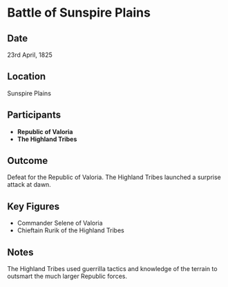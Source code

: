 
# Battle of Sunspire Plains

## Date
23rd April, 1825

## Location
Sunspire Plains

## Participants
- **Republic of Valoria**
- **The Highland Tribes**

## Outcome
Defeat for the Republic of Valoria. The Highland Tribes launched a surprise attack at dawn.

## Key Figures
- Commander Selene of Valoria
- Chieftain Rurik of the Highland Tribes

## Notes
The Highland Tribes used guerrilla tactics and knowledge of the terrain to outsmart the much larger Republic forces.
